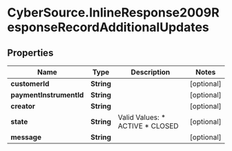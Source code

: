 # CyberSource.InlineResponse2009ResponseRecordAdditionalUpdates

## Properties
Name | Type | Description | Notes
------------ | ------------- | ------------- | -------------
**customerId** | **String** |  | [optional] 
**paymentInstrumentId** | **String** |  | [optional] 
**creator** | **String** |  | [optional] 
**state** | **String** | Valid Values:   * ACTIVE   * CLOSED  | [optional] 
**message** | **String** |  | [optional] 


